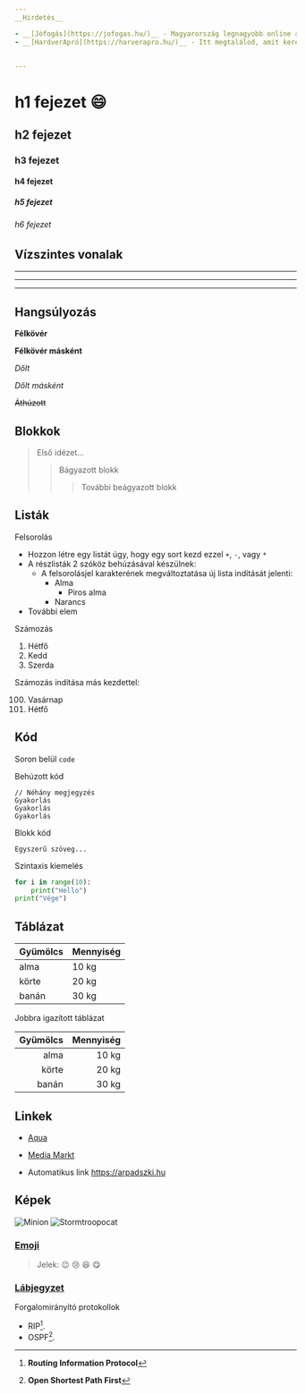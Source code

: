 ```yaml
---
__Hirdetés__

- __[Jófogás](https://jofogas.hu/)__ - Magyarország legnagyobb online apróhirdetési oldala.
- __[HardverApró](https://harverapro.hu/)__ - Itt megtalálod, amit keresel!


---
```


# h1 fejezet :smile: 
## h2 fejezet
### h3 fejezet
#### h4 fejezet
##### h5 fejezet
###### h6 fejezet


## Vízszintes vonalak

___

---

***


## Hangsúlyozás

**Félkövér**

__Félkövér másként__

*Dőlt*

_Dőlt másként_

~~Áthúzott~~


## Blokkok


> Első idézet...
>> Bágyazott blokk
> > > További beágyazott blokk


## Listák

Felsorolás

+ Hozzon létre egy listát úgy, hogy egy sort kezd ezzel `+`, `-`, vagy `*`
+ A részlisták 2 szóköz behúzásával készülnek:
  - A felsorolásjel karakterének megváltoztatása új lista indítását jelenti:
    * Alma
      + Piros alma
    - Narancs
+ További elem

Számozás

1. Hétfő
2. Kedd
3. Szerda



Számozás indítása más kezdettel:

100. Vasárnap
1. Hétfő


## Kód

Soron belül `code`

Behúzott kód

    // Néhány megjegyzés
    Gyakorlás
    Gyakorlás
    Gyakorlás


Blokk kód

```
Egyszerű szöveg...
```

Szintaxis kiemelés

``` python
for i in range(10):
    print("Hello")
print("Vége")
```

## Táblázat

| Gyümölcs | Mennyiség |
| ------ | ----------- |
| alma | 10 kg |
| körte | 20 kg |
| banán | 30 kg |

Jobbra igazított táblázat

| Gyümölcs | Mennyiség |
| ------: | -----------: |
| alma | 10 kg |
| körte | 20 kg |
| banán | 30 kg |


## Linkek

+ [Aqua](http://aqua.hu)

+ [Media Markt](http://mediamarkt.hu/ "MediaMarkt Magyarország")

+ Automatikus link https://arpadszki.hu


## Képek

![Minion](https://octodex.github.com/images/minion.png)
![Stormtroopocat](https://octodex.github.com/images/stormtroopocat.jpg "The Stormtroopocat")


### [Emoji](https://github.com/markdown-it/markdown-it-emoji)

> Jelek: :wink: :cry: :laughing: :yum:


### [Lábjegyzet](https://github.com/markdown-it/markdown-it-footnote)
Forgalomirányító protokollok  
- RIP[^first].
- OSPF[^second].

[^first]: **Routing Information Protocol**

[^second]: **Open Shortest Path First**

